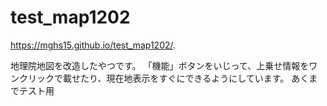 # test_map1202
https://mghs15.github.io/test_map1202/.

地理院地図を改造したやつです。
「機能」ボタンをいじって、上乗せ情報をワンクリックで載せたり、現在地表示をすぐにできるようにしています。
あくまでテスト用
